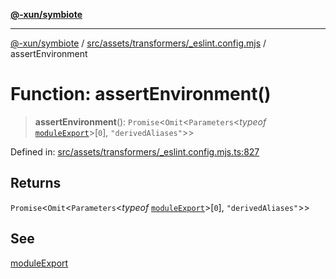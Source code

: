 [**@-xun/symbiote**](../../../../../README.md)

***

[@-xun/symbiote](../../../../../README.md) / [src/assets/transformers/\_eslint.config.mjs](../README.md) / assertEnvironment

# Function: assertEnvironment()

> **assertEnvironment**(): `Promise`\<`Omit`\<`Parameters`\<*typeof* [`moduleExport`](moduleExport.md)\>\[`0`\], `"derivedAliases"`\>\>

Defined in: [src/assets/transformers/\_eslint.config.mjs.ts:827](https://github.com/Xunnamius/symbiote/blob/38551ad9267f0803213908dddfaadca3c136fc01/src/assets/transformers/_eslint.config.mjs.ts#L827)

## Returns

`Promise`\<`Omit`\<`Parameters`\<*typeof* [`moduleExport`](moduleExport.md)\>\[`0`\], `"derivedAliases"`\>\>

## See

[moduleExport](moduleExport.md)
